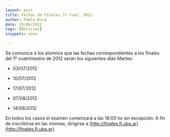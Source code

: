 ```yaml
---
layout: post
title: Fechas de Finales 1º Cuat. 2012
author: Pablo Roca
date: 28/06/2012
tags: [Noticias]
snippets: none

---
```


Se comunica a los alumnos que las fechas correspondientes a los finales del 1º cuatrimestre de 2012 serán los siguientes días Martes:

* 03/07/2012

* 10/07/2012

* 17/07/2012

* 07/08/2012

* 14/08/2012

En todos los casos el examen comenzará a las 18:00 hs sin excepción. A fin de inscribirse en las mismas, dirigirse a [http://finales.fi.uba.ar](http://finales.fi.uba.ar).
